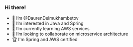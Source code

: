 
### Hi there!

- 👋  I’m @DaurenDelmukhambetov
- 👀  I’m interested in Java and Spring 
- 🌱  I’m currently learning AWS services
- 🤝  I’m looking to collaborate on microservice architecture
- 🏆  I'm Spring and AWS certified

<!---
DaurenDelmukhambetov/DaurenDelmukhambetov is a ✨ special ✨ repository because its `README.md` (this file) appears on your GitHub profile.
You can click the Preview link to take a look at your changes.
--->
